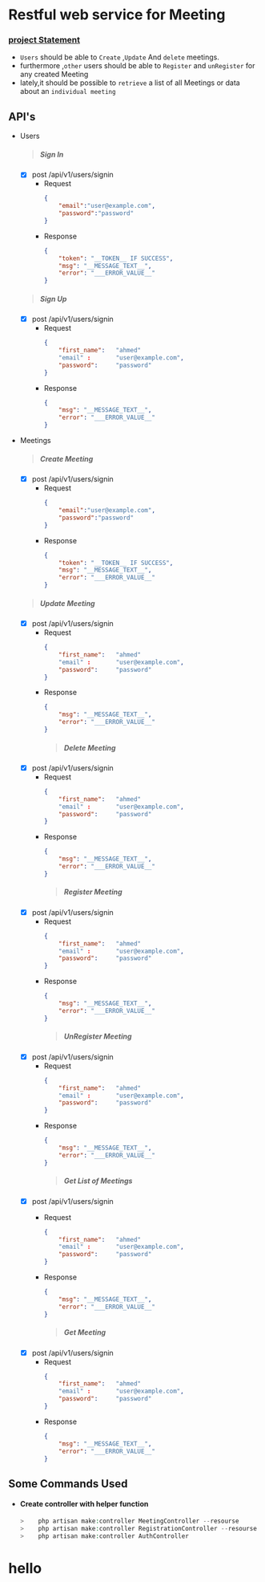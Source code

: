 # Restful web service for Meeting 


### [project Statement]()  

* `Users` should be able to `Create` ,`Update` And `delete` meetings.   
*  furthermore ,`other` users should be able to  `Register` and `unRegister` for any created Meeting 
* lately,it should be possible to `retrieve` a list of all Meetings or data about an `individual meeting`

API's
-
* Users
    > ##### Sign In  
    - [X] <a>post</a>  /api/v1/users/signin
        * Request
            ```json
            {
                "email":"user@example.com",
                "password":"password"
            }
            ```
        * Response 
            ```json 
            {
                "token": "__TOKEN__ IF SUCCESS",
                "msg": "__MESSAGE_TEXT__",
                "error": "___ERROR_VALUE__"
            }
            ```
    > ##### Sign Up 
    - [X] <a>post</a>  /api/v1/users/signin
        * Request
            ```json
            {
                "first_name":   "ahmed"
                "email" :       "user@example.com",
                "password":     "password"
            }
            ```
        * Response 
            ```json 
            {
                "msg": "__MESSAGE_TEXT__",
                "error": "___ERROR_VALUE__"
            }
            ```    
* Meetings
    > ##### Create Meeting  
    - [X] <a>post</a>  /api/v1/users/signin
        * Request
            ```json
            {
                "email":"user@example.com",
                "password":"password"
            }
            ```
        * Response 
            ```json 
            {
                "token": "__TOKEN__ IF SUCCESS",
                "msg": "__MESSAGE_TEXT__",
                "error": "___ERROR_VALUE__"
            }
            ```
    > ##### Update Meeting 
    - [X] <a>post</a>  /api/v1/users/signin
        * Request
            ```json
            {
                "first_name":   "ahmed"
                "email" :       "user@example.com",
                "password":     "password"
            }
            ```
        * Response 
            ```json 
            {
                "msg": "__MESSAGE_TEXT__",
                "error": "___ERROR_VALUE__"
            }
            ``` 
            > ##### Delete Meeting
    - [X] <a>post</a>  /api/v1/users/signin
        * Request
            ```json
            {
                "first_name":   "ahmed"
                "email" :       "user@example.com",
                "password":     "password"
            }
            ```
        * Response 
            ```json 
            {
                "msg": "__MESSAGE_TEXT__",
                "error": "___ERROR_VALUE__"
            }
            ``` 
            > ##### Register Meeting
    - [X] <a>post</a>  /api/v1/users/signin
        * Request
            ```json
            {
                "first_name":   "ahmed"
                "email" :       "user@example.com",
                "password":     "password"
            }
            ```
        * Response 
            ```json 
            {
                "msg": "__MESSAGE_TEXT__",
                "error": "___ERROR_VALUE__"
            }
            ``` 
            > ##### UnRegister Meeting
    - [X] <a>post</a>  /api/v1/users/signin
        * Request
            ```json
            {
                "first_name":   "ahmed"
                "email" :       "user@example.com",
                "password":     "password"
            }
            ```
        * Response 
            ```json 
            {
                "msg": "__MESSAGE_TEXT__",
                "error": "___ERROR_VALUE__"
            }
            ```             
            > ##### Get List of  Meetings
    - [X] <a>post</a>  /api/v1/users/signin
        * Request
            ```json
            {
                "first_name":   "ahmed"
                "email" :       "user@example.com",
                "password":     "password"
            }
            ```
        * Response 
            ```json 
            {
                "msg": "__MESSAGE_TEXT__",
                "error": "___ERROR_VALUE__"
            }
            ```                 
            
            > ##### Get Meeting
    - [X] <a>post</a>  /api/v1/users/signin
        * Request
            ```json
            {
                "first_name":   "ahmed"
                "email" :       "user@example.com",
                "password":     "password"
            }
            ```
        * Response 
            ```json 
            {
                "msg": "__MESSAGE_TEXT__",
                "error": "___ERROR_VALUE__"
            }
            ```                 
            
## Some Commands Used            
    
* #### Create controller with helper function 
    ```php
    >    php artisan make:controller MeetingController --resourse
    >    php artisan make:controller RegistrationController --resourse
    >    php artisan make:controller AuthController 
# hello
    
    
    
            
            
            
            
            
            
                        
